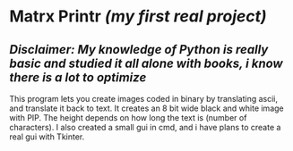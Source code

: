 # **Matrx Printr** *(my first real project)*
## *Disclaimer: My knowledge of Python is really basic and studied it all alone with books, i know there is a lot to optimize*

This program lets you create images coded in binary by translating ascii, and translate it back to text.
It creates an 8 bit wide black and white image with PIP. The height depends on how long the text is (number of characters).
I also created a small gui in cmd, and i have plans to create a real gui with Tkinter.
